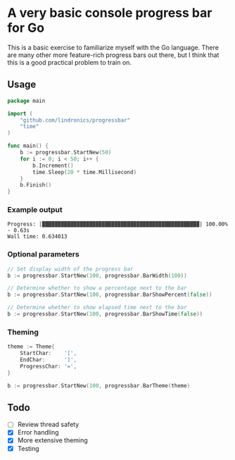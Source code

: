 # A very basic console progress bar for Go

This is a basic exercise to familiarize myself with the Go language.
There are many other more feature-rich progress bars out there, but I think that this is a good practical problem to train on.

## Usage

```Go
package main

import (
    "github.com/lindronics/progressbar"
    "time"
)

func main() {
    b := progressbar.StartNew(50)
    for i := 0; i < 50; i++ {
        b.Increment()
        time.Sleep(20 * time.Millisecond)
    }
    b.Finish()
}
```

### Example output

```stdout
Progress: |▓▓▓▓▓▓▓▓▓▓▓▓▓▓▓▓▓▓▓▓▓▓▓▓▓▓▓▓▓▓▓▓▓▓▓▓▓▓▓▓▓▓▓▓▓▓▓▓▓▓| 100.00% - 0.63s
Wall time: 0.634013
```

### Optional parameters

```Go
// Set display width of the progress bar
b := progressbar.StartNew(100, progressbar.BarWidth(100))

// Determine whether to show a percentage next to the bar
b := progressbar.StartNew(100, progressbar.BarShowPercent(false))

// Determine whether to show elapsed time next to the bar
b := progressbar.StartNew(100, progressbar.BarShowTime(false))
```

### Theming

```Go
theme := Theme{
    StartChar:    '[',
    EndChar:      ']',
    ProgressChar: '=',
}

b := progressbar.StartNew(100, progressbar.BarTheme(theme)
```

## Todo

* [ ] Review thread safety
* [x] Error handling
* [x] More extensive theming
* [x] Testing
